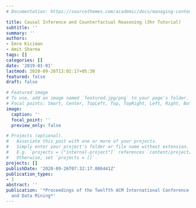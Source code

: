 ```yaml
---
# Documentation: https://sourcethemes.com/academic/docs/managing-content/

title: Causal Inference and Counterfactual Reasoning (3hr Tutorial)
subtitle: ''
summary: ''
authors:
- Emre Kiciman
- Amit Sharma
tags: []
categories: []
date: '2019-01-01'
lastmod: 2020-09-26T13:02:17+05:30
featured: false
draft: false

# Featured image
# To use, add an image named `featured.jpg/png` to your page's folder.
# Focal points: Smart, Center, TopLeft, Top, TopRight, Left, Right, BottomLeft, Bottom, BottomRight.
image:
  caption: ''
  focal_point: ''
  preview_only: false

# Projects (optional).
#   Associate this post with one or more of your projects.
#   Simply enter your project's folder or file name without extension.
#   E.g. `projects = ["internal-project"]` references `content/project/deep-learning/index.md`.
#   Otherwise, set `projects = []`.
projects: []
publishDate: '2020-09-26T07:32:17.006441Z'
publication_types:
- 1
abstract: ''
publication: '*Proceedings of the Twelfth ACM International Conference on Web Search
  and Data Mining*'
---
```


